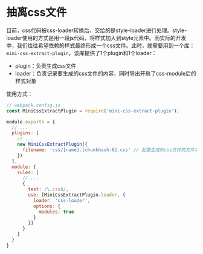 # 抽离css文件

目前，css代码被css-loader转换后，交给的是style-loader进行处理。style-loader使用的方式是用一段js代码，将样式加入到style元素中。而实际的开发中，我们往往希望依赖的样式最终形成一个css文件。此时，就需要用到一个库：`mini-css-extract-plugin`，该库提供了1个plugin和1个loader：

- plugin：负责生成css文件
- loader：负责记录要生成的css文件的内容，同时导出开启了css-module后的样式对象

使用方式：

```js
// webpack.config.js
const MiniCssExtractPlugin = require('mini-css-extract-plugin');

module.exports = {
  // ...
  plugins: [
    // ...
    new MiniCssExtractPlugin({
      filename: 'css/[name].[chunkhash:6].css' // 配置生成的css文件的文件名，默认情况下，每个chunk对应一个css文件
    })
  ],
  module: {
    rules: [
      // ...
      {
        test: /\.css$/,
        use: [MiniCssExtractPlugin.loader, {
          loader: 'css-loader',
          options: {
            modules: true
          }
        }]
      }
    ]
  }
}
```
